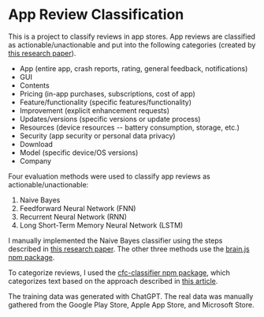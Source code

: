 # App Review Classification
This is a project to classify reviews in app stores. App reviews are classified as actionable/unactionable and put into the following categories (created by <a href="https://doi.org/10.1145/2950290.2950299">this research paper</a>).
- App (entire app, crash reports, rating, general feedback, notifications)
- GUI
- Contents
- Pricing (in-app purchases, subscriptions, cost of app)
- Feature/functionality (specific features/functionality)
- Improvement (explicit enhancement requests)
- Updates/versions (specific versions or update process)
- Resources (device resources -- battery consumption, storage, etc.)
- Security (app security or personal data privacy)
- Download
- Model (specific device/OS versions)
- Company

Four evaluation methods were used to classify app reviews as actionable/unactionable:
1. Naive Bayes
2. Feedforward Neural Network (FNN)
3. Recurrent Neural Network (RNN)
4. Long Short-Term Memory Neural Network (LSTM)

I manually implemented the Naive Bayes classifier using the steps described in <a href="https://courses.cs.washington.edu/courses/cse312/18sp/lectures/naive-bayes/naivebayesnotes.pdf">this research paper</a>. The other three methods use the <a href="https://www.npmjs.com/package/brain.js">brain.js npm package</a>.

To categorize reviews, I used the <a href="https://www.npmjs.com/package/cfc-classifier">cfc-classifier npm package</a>, which categorizes text based on the approach described in <a href="https://dl.acm.org/doi/abs/10.1145/1526709.1526737">this article</a>.

The training data was generated with ChatGPT. The real data was manually gathered from the Google Play Store, Apple App Store, and Microsoft Store.

